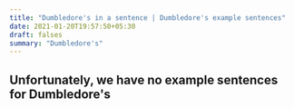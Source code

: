 ```yaml
---
title: "Dumbledore's in a sentence | Dumbledore's example sentences"
date: 2021-01-20T19:57:50+05:30
draft: falses
summary: "Dumbledore's"
---
```

## Unfortunately, we have no example sentences for Dumbledore's                 
